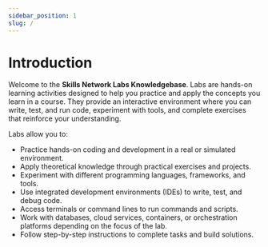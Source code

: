 ```yaml
---
sidebar_position: 1
slug: /
---
```


# Introduction

Welcome to the **Skills Network Labs Knowledgebase**. Labs are hands-on learning activities designed to help you practice and apply the concepts you learn in a course. They provide an interactive environment where you can write, test, and run code, experiment with tools, and complete exercises that reinforce your understanding.


Labs allow you to:

- Practice hands-on coding and development in a real or simulated environment.
- Apply theoretical knowledge through practical exercises and projects.
- Experiment with different programming languages, frameworks, and tools.
- Use integrated development environments (IDEs) to write, test, and debug code.
- Access terminals or command lines to run commands and scripts.
- Work with databases, cloud services, containers, or orchestration platforms depending on the focus of the lab.
- Follow step-by-step instructions to complete tasks and build solutions.
